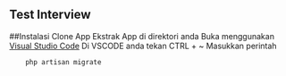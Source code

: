 

## Test Interview

##Instalasi
Clone App
Ekstrak App di direktori anda
Buka menggunakan [Visual Studio Code](https://code.visualstudio.com/)
Di VSCODE anda tekan CTRL + ~
Masukkan perintah 
```bash
    php artisan migrate
```